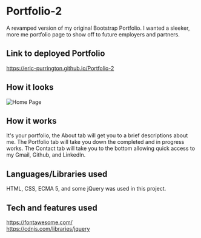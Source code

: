 # Portfolio-2
A revamped version of my original Bootstrap Portfolio. I wanted a sleeker, more me portfolio page to show off to future employers and partners.

## Link to deployed Portfolio
https://eric-purrington.github.io/Portfolio-2


## How it looks
![Home Page](https://media.giphy.com/media/QAVeHw89KvpSLKPdmF/giphy.gif) 

## How it works
It's your portfolio, the About tab will get you to a brief descriptions about me. The Portfolio tab will take you down the completed and in progress works. The Contact tab will take you to the bottom allowing quick access to my Gmail, Github, and LinkedIn.

## Languages/Libraries used
HTML, CSS, ECMA 5, and some jQuery was used in this project.

## Tech and features used

https://fontawesome.com/                                          
https://cdnjs.com/libraries/jquery


